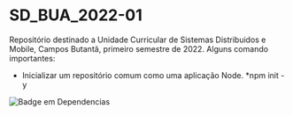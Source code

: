 # SD_BUA_2022-01

Repositório destinado a Unidade Curricular de Sistemas Distribuidos e Mobile, Campos Butantã, primeiro semestre de 2022.
Alguns comando importantes:
- Inicializar um repositório comum como uma aplicação Node.
*npm init -y

![Badge em Dependencias](https://img.shields.io/npm/v/npm)
